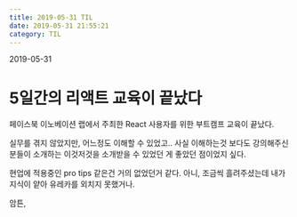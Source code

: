```yaml
---
title: 2019-05-31 TIL
date: 2019-05-31 21:55:21
category: TIL
---
```

2019-05-31

# 5일간의 리액트 교육이 끝났다

페이스북 이노베이션 랩에서 주최한 React 사용자를 위한 부트캠프 교육이 끝났다.

실무를 겪지 않았지만, 어느정도 이해할 수 있었고.. 사실 이해하는것 보다도 강의해주신 분들이 소개하는 이것저것을 소개받을 수 있었던 게 좋았던 점이었지 싶다.

현업에 적용중인 pro tips 같은건 거의 없었던거 같다. 아니, 조금씩 흘려주셨는데 내가 지식이 얕아 유레카를 외치지 못했거나.

암튼, 
<!--stackedit_data:
eyJoaXN0b3J5IjpbNzI3NDYwMTYyXX0=
-->